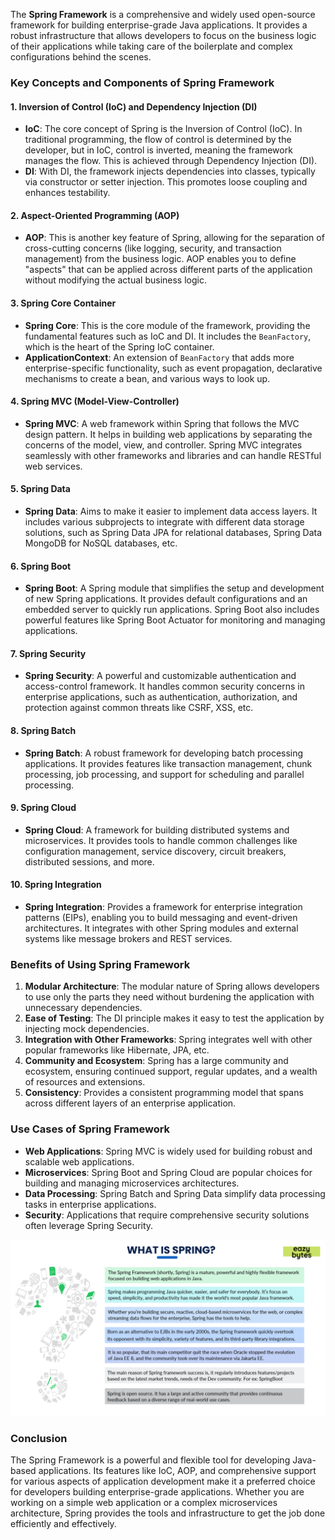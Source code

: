 
The **Spring Framework** is a comprehensive and widely used open-source framework for building enterprise-grade Java applications. It provides a robust infrastructure that allows developers to focus on the business logic of their applications while taking care of the boilerplate and complex configurations behind the scenes.

### Key Concepts and Components of Spring Framework

#### 1. **Inversion of Control (IoC) and Dependency Injection (DI)**
- **IoC**: The core concept of Spring is the Inversion of Control (IoC). In traditional programming, the flow of control is determined by the developer, but in IoC, control is inverted, meaning the framework manages the flow. This is achieved through Dependency Injection (DI).
- **DI**: With DI, the framework injects dependencies into classes, typically via constructor or setter injection. This promotes loose coupling and enhances testability.

#### 2. **Aspect-Oriented Programming (AOP)**
- **AOP**: This is another key feature of Spring, allowing for the separation of cross-cutting concerns (like logging, security, and transaction management) from the business logic. AOP enables you to define "aspects" that can be applied across different parts of the application without modifying the actual business logic.

#### 3. **Spring Core Container**
- **Spring Core**: This is the core module of the framework, providing the fundamental features such as IoC and DI. It includes the `BeanFactory`, which is the heart of the Spring IoC container.
- **ApplicationContext**: An extension of `BeanFactory` that adds more enterprise-specific functionality, such as event propagation, declarative mechanisms to create a bean, and various ways to look up.

#### 4. **Spring MVC (Model-View-Controller)**
- **Spring MVC**: A web framework within Spring that follows the MVC design pattern. It helps in building web applications by separating the concerns of the model, view, and controller. Spring MVC integrates seamlessly with other frameworks and libraries and can handle RESTful web services.

#### 5. **Spring Data**
- **Spring Data**: Aims to make it easier to implement data access layers. It includes various subprojects to integrate with different data storage solutions, such as Spring Data JPA for relational databases, Spring Data MongoDB for NoSQL databases, etc.

#### 6. **Spring Boot**
- **Spring Boot**: A Spring module that simplifies the setup and development of new Spring applications. It provides default configurations and an embedded server to quickly run applications. Spring Boot also includes powerful features like Spring Boot Actuator for monitoring and managing applications.

#### 7. **Spring Security**
- **Spring Security**: A powerful and customizable authentication and access-control framework. It handles common security concerns in enterprise applications, such as authentication, authorization, and protection against common threats like CSRF, XSS, etc.

#### 8. **Spring Batch**
- **Spring Batch**: A robust framework for developing batch processing applications. It provides features like transaction management, chunk processing, job processing, and support for scheduling and parallel processing.

#### 9. **Spring Cloud**
- **Spring Cloud**: A framework for building distributed systems and microservices. It provides tools to handle common challenges like configuration management, service discovery, circuit breakers, distributed sessions, and more.

#### 10. **Spring Integration**
- **Spring Integration**: Provides a framework for enterprise integration patterns (EIPs), enabling you to build messaging and event-driven architectures. It integrates with other Spring modules and external systems like message brokers and REST services.

### Benefits of Using Spring Framework

1. **Modular Architecture**: The modular nature of Spring allows developers to use only the parts they need without burdening the application with unnecessary dependencies.
2. **Ease of Testing**: The DI principle makes it easy to test the application by injecting mock dependencies.
3. **Integration with Other Frameworks**: Spring integrates well with other popular frameworks like Hibernate, JPA, etc.
4. **Community and Ecosystem**: Spring has a large community and ecosystem, ensuring continued support, regular updates, and a wealth of resources and extensions.
5. **Consistency**: Provides a consistent programming model that spans across different layers of an enterprise application.

### Use Cases of Spring Framework

- **Web Applications**: Spring MVC is widely used for building robust and scalable web applications.
- **Microservices**: Spring Boot and Spring Cloud are popular choices for building and managing microservices architectures.
- **Data Processing**: Spring Batch and Spring Data simplify data processing tasks in enterprise applications.
- **Security**: Applications that require comprehensive security solutions often leverage Spring Security.

![img.png](images/img.png)

### Conclusion

The Spring Framework is a powerful and flexible tool for developing Java-based applications. Its features like IoC, AOP, and comprehensive support for various aspects of application development make it a preferred choice for developers building enterprise-grade applications. Whether you are working on a simple web application or a complex microservices architecture, Spring provides the tools and infrastructure to get the job done efficiently and effectively.